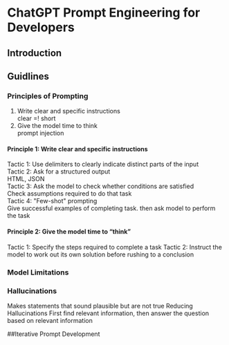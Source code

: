 # ChatGPT Prompt Engineering for Developers

## Introduction

## Guidlines

### Principles of Prompting
1. Write clear and specific instructions  
  clear =! short  
2. Give the model time to think  
  prompt injection  

#### Principle 1: Write clear and specific instructions

Tactic 1: Use delimiters to clearly indicate distinct parts of the input  	
Tactic 2: Ask for a structured output  
	HTML, JSON  
Tactic 3: Ask the model to check whether conditions are satisfied  
	Check assumptions required to do that task  
Tactic 4: "Few-shot" prompting  
	Give successful examples of completing task. then ask model to perform the task	

#### Principle 2: Give the model time to “think”
Tactic 1: Specify the steps required to complete a task
Tactic 2: Instruct the model to work out its own solution before rushing to a conclusion

### Model Limitations


### Hallucinations
Makes statements that sound plausible but are not true
Reducing Hallucinations
First find relevant information, then answer the question based on relevant information

##Iterative Prompt Development


